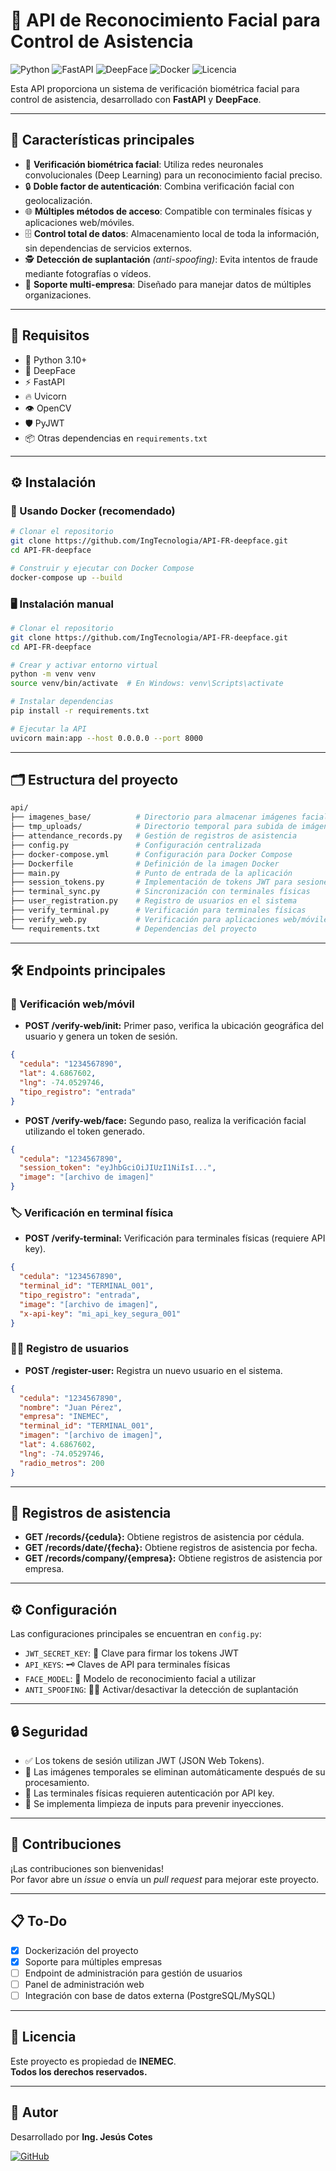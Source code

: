 # 🧩 API de Reconocimiento Facial para Control de Asistencia

![Python](https://img.shields.io/badge/Python-3.10%2B-blue?logo=python)
![FastAPI](https://img.shields.io/badge/FastAPI-0.95+-green?logo=fastapi)
![DeepFace](https://img.shields.io/badge/DeepFace-Enabled-lightgrey?logo=deep-learning)
![Docker](https://img.shields.io/badge/Docker-Supported-blue?logo=docker)
![Licencia](https://img.shields.io/badge/Licencia-INEMEC-red)

Esta API proporciona un sistema de verificación biométrica facial para control de asistencia, desarrollado con **FastAPI** y **DeepFace**.

---

## 🚀 Características principales

- 🧠 **Verificación biométrica facial**: Utiliza redes neuronales convolucionales (Deep Learning) para un reconocimiento facial preciso.
- 🔒 **Doble factor de autenticación**: Combina verificación facial con geolocalización.
- 🌐 **Múltiples métodos de acceso**: Compatible con terminales físicas y aplicaciones web/móviles.
- 🗄️ **Control total de datos**: Almacenamiento local de toda la información, sin dependencias de servicios externos.
- 🕵️ **Detección de suplantación** *(anti-spoofing)*: Evita intentos de fraude mediante fotografías o vídeos.
- 🏢 **Soporte multi-empresa**: Diseñado para manejar datos de múltiples organizaciones.

---

## 🧩 Requisitos

- 🐍 Python 3.10+
- 🧠 DeepFace
- ⚡ FastAPI
- 🔥 Uvicorn
- 👁️ OpenCV
- 🛡️ PyJWT
- 📦 Otras dependencias en `requirements.txt`

---

## ⚙️ Instalación

### 🐳 Usando Docker (recomendado)

```bash
# Clonar el repositorio
git clone https://github.com/IngTecnologia/API-FR-deepface.git
cd API-FR-deepface

# Construir y ejecutar con Docker Compose
docker-compose up --build
```

### 🖥️ Instalación manual

```bash
# Clonar el repositorio
git clone https://github.com/IngTecnologia/API-FR-deepface.git
cd API-FR-deepface

# Crear y activar entorno virtual
python -m venv venv
source venv/bin/activate  # En Windows: venv\Scripts\activate

# Instalar dependencias
pip install -r requirements.txt

# Ejecutar la API
uvicorn main:app --host 0.0.0.0 --port 8000
```

---

## 🗂️ Estructura del proyecto

```bash
api/
├── imagenes_base/          # Directorio para almacenar imágenes faciales de referencia
├── tmp_uploads/            # Directorio temporal para subida de imágenes
├── attendance_records.py   # Gestión de registros de asistencia
├── config.py               # Configuración centralizada
├── docker-compose.yml      # Configuración para Docker Compose
├── Dockerfile              # Definición de la imagen Docker
├── main.py                 # Punto de entrada de la aplicación
├── session_tokens.py       # Implementación de tokens JWT para sesiones
├── terminal_sync.py        # Sincronización con terminales físicas
├── user_registration.py    # Registro de usuarios en el sistema
├── verify_terminal.py      # Verificación para terminales físicas
├── verify_web.py           # Verificación para aplicaciones web/móviles
└── requirements.txt        # Dependencias del proyecto
```

---

## 🛠️ Endpoints principales

### 📲 Verificación web/móvil

- **POST /verify-web/init:** Primer paso, verifica la ubicación geográfica del usuario y genera un token de sesión.

```json
{
  "cedula": "1234567890",
  "lat": 4.6867602,
  "lng": -74.0529746,
  "tipo_registro": "entrada"
}
```

- **POST /verify-web/face:** Segundo paso, realiza la verificación facial utilizando el token generado.

```json
{
  "cedula": "1234567890",
  "session_token": "eyJhbGciOiJIUzI1NiIsI...",
  "image": "[archivo de imagen]"
}
```

### 🏷️ Verificación en terminal física

- **POST /verify-terminal:** Verificación para terminales físicas (requiere API key).

```json
{
  "cedula": "1234567890",
  "terminal_id": "TERMINAL_001",
  "tipo_registro": "entrada",
  "image": "[archivo de imagen]",
  "x-api-key": "mi_api_key_segura_001"
}
```

### 🧑‍💻 Registro de usuarios

- **POST /register-user:** Registra un nuevo usuario en el sistema.

```json
{
  "cedula": "1234567890",
  "nombre": "Juan Pérez",
  "empresa": "INEMEC",
  "terminal_id": "TERMINAL_001",
  "imagen": "[archivo de imagen]",
  "lat": 4.6867602,
  "lng": -74.0529746,
  "radio_metros": 200
}
```

---

## 📝 Registros de asistencia

- **GET /records/{cedula}:** Obtiene registros de asistencia por cédula.
- **GET /records/date/{fecha}:** Obtiene registros de asistencia por fecha.
- **GET /records/company/{empresa}:** Obtiene registros de asistencia por empresa.

---

## ⚙️ Configuración

Las configuraciones principales se encuentran en `config.py`:

- `JWT_SECRET_KEY`: 🔐 Clave para firmar los tokens JWT
- `API_KEYS`: 🗝️ Claves de API para terminales físicas
- `FACE_MODEL`: 🧠 Modelo de reconocimiento facial a utilizar
- `ANTI_SPOOFING`: 🕵️‍♂️ Activar/desactivar la detección de suplantación

---

## 🔒 Seguridad

- ✅ Los tokens de sesión utilizan JWT (JSON Web Tokens).
- 🧹 Las imágenes temporales se eliminan automáticamente después de su procesamiento.
- 🔑 Las terminales físicas requieren autenticación por API key.
- 🧼 Se implementa limpieza de inputs para prevenir inyecciones.

---

## 🧩 Contribuciones

¡Las contribuciones son bienvenidas!  
Por favor abre un *issue* o envía un *pull request* para mejorar este proyecto.

---

## 📋 To-Do

- [x] Dockerización del proyecto
- [x] Soporte para múltiples empresas
- [ ] Endpoint de administración para gestión de usuarios
- [ ] Panel de administración web
- [ ] Integración con base de datos externa (PostgreSQL/MySQL)

---

## 📄 Licencia

Este proyecto es propiedad de **INEMEC**.  
**Todos los derechos reservados.**

---

## 👤 Autor

Desarrollado por **Ing. Jesús Cotes**

[![GitHub](https://img.shields.io/badge/GitHub-@IngTecnologia-black?logo=github)](https://github.com/IngTecnologia)
